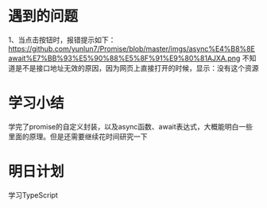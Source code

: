 # 遇到的问题

1、当点击按钮时，报错提示如下：https://github.com/yunlun7/Promise/blob/master/imgs/async%E4%B8%8Eawait%E7%BB%93%E5%90%88%E5%8F%91%E9%80%81AJXA.png
不知道是不是接口地址无效的原因，因为网页上直接打开的时候，显示：没有这个资源



# 学习小结

学完了promise的自定义封装，以及async函数、await表达式，大概能明白一些里面的原理。但是还需要继续花时间研究一下



# 明日计划

学习TypeScript

